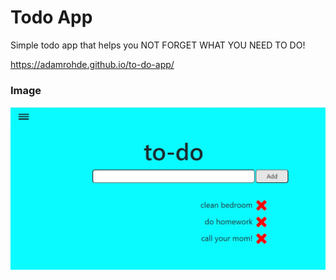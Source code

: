 # Todo App
Simple todo app that helps you NOT FORGET WHAT YOU NEED TO DO!

https://adamrohde.github.io/to-do-app/



### Image

![alt text](https://github.com/adamRohde/to-do-app/blob/master/todo_preview.jpg)

